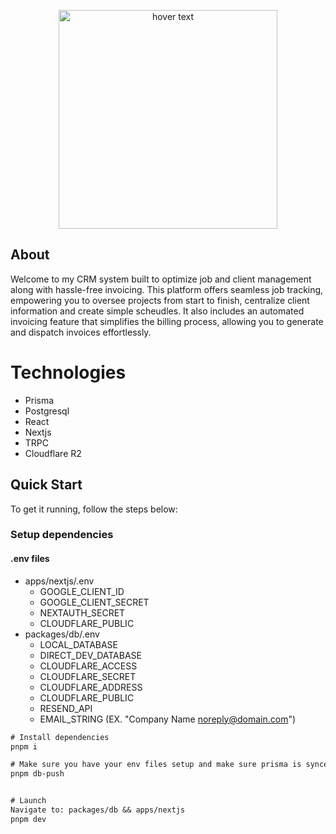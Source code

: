 <p align="center">
  <img src="https://github.com/VisilyRomani/enlive-manager/assets/36494994/e957193b-0893-4243-825d-31edbff0f7c2" width="350" title="hover text">
</p>

## About

Welcome to my CRM system built to optimize job and client management along with hassle-free invoicing. This platform offers seamless job tracking, empowering you to oversee projects from start to finish, centralize client information and create simple scheudles. It also includes an automated invoicing feature that simplifies the billing process, allowing you to generate and dispatch invoices effortlessly.

# Technologies

- Prisma
- Postgresql
- React
- Nextjs
- TRPC
- Cloudflare R2

## Quick Start

To get it running, follow the steps below:

### Setup dependencies

#### .env files

- apps/nextjs/.env
  - GOOGLE_CLIENT_ID
  - GOOGLE_CLIENT_SECRET
  - NEXTAUTH_SECRET
  - CLOUDFLARE_PUBLIC
- packages/db/.env
  - LOCAL_DATABASE
  - DIRECT_DEV_DATABASE
  - CLOUDFLARE_ACCESS
  - CLOUDFLARE_SECRET
  - CLOUDFLARE_ADDRESS
  - CLOUDFLARE_PUBLIC
  - RESEND_API
  - EMAIL_STRING (EX. "Company Name <noreply@domain.com>") 

```diff
# Install dependencies
pnpm i

# Make sure you have your env files setup and make sure prisma is synced
pnpm db-push


# Launch
Navigate to: packages/db && apps/nextjs
pnpm dev
```
